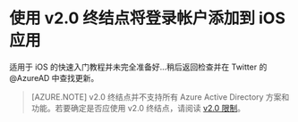 <properties
	pageTitle="Azure AD v2.0 iOS 应用 | Azure"
	description="如何构建一个使用个人 Microsoft 帐户和工作或学校帐户来登录用户的 iOS 应用。"
	services="active-directory"
	documentationCenter=""
	authors="dstrockis"
	manager="mbaldwin"
	editor=""/>

<tags
	ms.service="active-directory"
	ms.date="02/20/2016"
	wacn.date="06/24/2016"/>

# 使用 v2.0 终结点将登录帐户添加到 iOS 应用

适用于 iOS 的快速入门教程并未完全准备好...稍后返回检查并在 Twitter 的 @AzureAD 中查找更新。

> [AZURE.NOTE]
	v2.0 终结点并不支持所有 Azure Active Directory 方案和功能。若要确定是否应使用 v2.0 终结点，请阅读 [v2.0 限制](/documentation/articles/active-directory-v2-limitations/)。

<!---HONumber=Mooncake_0620_2016-->